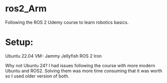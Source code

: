 # ros2_Arm
Following the ROS 2 Udemy course to learn robotics basics.

# Setup:


Ubuntu 22.04 VM- Jammy Jellyfish
ROS 2 Iron

Why not Ubuntu 24? I had issues following the course with more modern Ubuntu and ROS2. Solving them was more time consuming that it was worth so I used older version of both.


